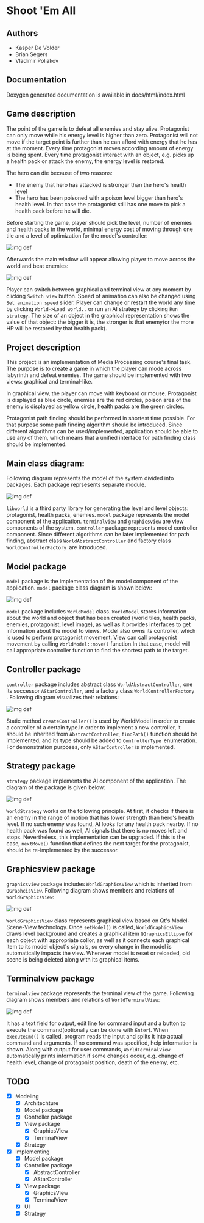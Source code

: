 # Shoot 'Em All

## Authors

* Kasper De Volder
* Brian Segers
* Vladimir Poliakov

## Documentation

Doxygen generated documentation is available in
docs/html/index.html

## Game description

The point of the game is to defeat all enemies and stay
alive. Protagonist can only move while his energy level is higher
than zero. Protagonist will not move if the target point is
further than he can afford with energy that he has at the
moment. Every time protagonist moves according amount of energy
is being spent. Every time protagonist interact with an object,
e.g. picks up a health pack or attack the enemy, the energy level
is restored.

The hero can die because of two reasons:
* The enemy that hero has attacked is stronger than the hero's
health level
* The hero has been poisoned with a poison level bigger than
hero's health level. In that case the protagonist still has one
move to pick a health pack before he will die.

Before starting the game, player should pick the level, number
of enemies and health packs in the world, minimal energy cost of
moving through one tile and a level of
optimization for the model's controller:

![img def](img/popup.png)

Afterwards the main window will appear allowing player to move
across the world and beat enemies:

![img def](img/mainwindow.png)

Player can switch between graphical and terminal view at any
moment by clicking `Switch view` button. Speed of animation can
also be changed using `Set animation speed` slider. Player can
change or restart the world any time by clicking `World->Load
world..` or run an AI strategy by clicking `Run strategy`. The
size of an object in the graphical representation shows the value
of that object: the bigger it is, the stronger is that enemy(or
the more HP will be restored by that health pack).

## Project description

This project is an implementation of Media Processing course's
final task. The purpose is to create a game in which the player
can mode across labyrinth and defeat enemies. The game should be
implemented with two views: graphical and terminal-like.

In graphical view, the player can move with keyboard or mouse.
Protagonist is displayed as blue circle, enemies are the red
circles, poison area of the enemy is displayed as yellow circle,
health packs are the green circles.

Protagonist path finding should be performed in shortest time
possible. For that purpose some path finding algorithm should be
introduced. Since different algorithms can be used/implemented,
application should be able to use any of them, which means that
a unified interface for path finding class should be implemented.

## Main class diagram:

Following diagram represents the model of the system divided
into packages. Each package reprsesents separate module.

![img def](uml/main.png)

`libworld` is a third party library for generating the level and
level objects: protagonist, health packs, enemies. `model`
package represents the model component of the application.
`terminalview` and `graphicsview` are view components of the
system. `controller` package represents model controller
component. Since different algorithms can be later implemented
for path finding, abstract  class `WorldAbstractController` and
factory class `WorldControllerFactory `are introduced.

## Model package

`model` package is the implementation of the model component of
the application. `model` package class diagram is shown below:

![img def](uml/model.png)

`model` package includes `WorldModel` class. `WorldModel` stores
information about the world and object that has been created
(world tiles, health packs, enemies, protagonist, level image),
as well as it provides interfaces to get information about the
model to views. Model also owns its controller, which is used
to  perform protagonist movement. View can call protagonist
movement by calling `WorldModel::move()` function.In that case,
model will call appropriate controller function to find the
shortest path to the target.

## Controller package

`controller` package includes abstract class
`WorldAbstractController`, one its successor `AStarController`,
and a factory class `WorldControllerFactory `. Following diagram
visualizes their relations:

![img def](uml/controller.png)

Static method `createController()` is used by WorldModel in order
to create a controller of a certain type.In order to implement a
new controller, it should be inherited from `AbstractController`,
`findPath()` function should be implemented, and its type should
be added to `ControllerType `enumeration. For
demonstration purposes, only `AStarController` is implemented.

## Strategy package
`strategy` package implements the AI component of the application. The diagram of the package is given below:

![img def](uml/strategy.png)

`WorldStrategy` works on the following principle. At first,
it checks if there is an enemy in the range of motion that has
lower strength than hero's health level. If no such enemy was
found, AI looks for any health pack nearby. If no health pack was
found as well, AI signals that there is no moves left and stops.
Nevertheless, this implementation can be upgraded. If this is the
case, `nextMove()` function that defines the next
target for the protagonist, should be re-implemented by the
successor.

## Graphicsview package

`graphicsview` package  includes `WorldGraphicsView` which is
inherited from `QGraphcisView`. Following diagram shows members
and relations of `WorldGraphicsView`:

![img def](uml/graphicsview.png)

`WorldGraphicsView` class represents graphical view based on Qt's
Model-Scene-View technology. Once `setModel()` is called,
`WorldGraphicsView` draws level background and creates a
graphical item `QGraphicsEllipse` for each object with
appropriate collor, as well as it connects each graphical item to
its model object's signals, so every change in the model is
automatically impacts the view. Whenever model is reset or
reloaded, old scene is being deleted along with its graphical
items.

## Terminalview package

`terminalview` package represents the terminal view of the game.
Following diagram shows members and relations of
`WorldTerminalView`:

![img def](uml/terminalview.png)

It has a text field for output, edit line for command input and a
button to execute the command(optionally can be done with
`Enter`). When `executeCmd()` is called, program reads the input
and splits it into actual command and arguments. If no command
was specified, help information is shown.
Along with output for user commands, `WorldTerminalView`
automatically prints information if some changes occur, e.g.
change of health level, change of protagonist position, death of
the enemy, etc.

## TODO

* [x] Modeling
  * [x] Architechture
  * [x] Model package
  * [x] Controller package
  * [x] View package
    * [x] GraphicsView
    * [x] TerminalView
  * [x] Strategy
* [x] Implementing
  * [x] Model package
  * [x] Controller package
    * [x] AbstractController
    * [x] AStarController
  * [x] View package
    * [x] GraphicsView
    * [x] TerminalView
  * [x] UI
  * [x] Strategy
